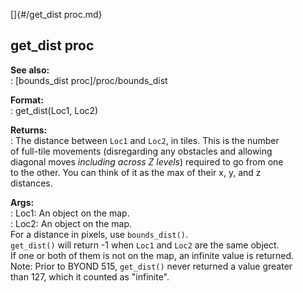 []{#/get_dist proc.md}    
## get_dist proc    
**See also:**    
:   [bounds_dist proc]/proc/bounds_dist    
<!-- -->    
**Format:**    
:   get_dist(Loc1, Loc2)    
<!-- -->    
**Returns:**    
:   The distance between `Loc1` and `Loc2`, in tiles. This is the number    
    of full-tile movements (disregarding any obstacles and allowing    
    diagonal moves *including across Z levels*) required to go from one    
    to the other. You can think of it as the max of their x, y, and z    
    distances.    
<!-- -->    
**Args:**    
:   Loc1: An object on the map.    
:   Loc2: An object on the map.    
For a distance in pixels, use `bounds_dist()`.    
`get_dist()` will return -1 when `Loc1` and `Loc2` are the same object.    
If one or both of them is not on the map, an infinite value is returned.    
Note: Prior to BYOND 515, `get_dist()` never returned a value greater    
than 127, which it counted as \"infinite\".  